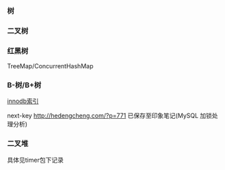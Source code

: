 ### 树

### 二叉树

### 红黑树

TreeMap/ConcurrentHashMap

### B-树/B+树

[innodb索引](https://www.kancloud.cn/kancloud/theory-of-mysql-index/41849)

next-key http://hedengcheng.com/?p=771 已保存至印象笔记(MySQL 加锁处理分析)

### 二叉堆

具体见timer包下记录

